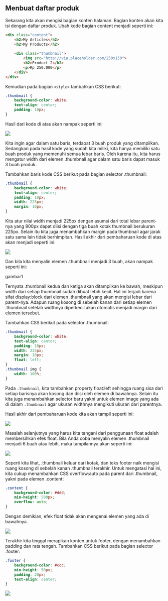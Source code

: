## Menbuat daftar produk

Sekarang kita akan mengisi bagian konten halaman. Bagian konten akan kita isi dengan daftar produk. Ubah kode bagian content menjadi seperti ini:

```html
<div class="content">
    <h2>My Articles</h2>
    <h2>My Products</h2>
 
    <div class="thumbnail">
        <img src="http://via.placeholder.com/250x150">
        <h2>Product 2</h2>
        <p>Rp 250.000</p>
    </div>
</div>
```

Kemudian pada bagian `<style>` tambahkan CSS berikut:

```css
.thumbnail {
    background-color: white;
    text-align: center;
    padding: 10px;
}
```
Hasil dari kode di atas akan nampak seperti ini:

![](https://lh5.googleusercontent.com/Q-by9xf4B1IkGSDx7La3nx93BsbDWmM7AK6y3WQopmuB9-JMreaaH7LIebFXPEoyVyiKWVxy8DHLivSVw6vricmiEnVyrzVbHbhxN-PcVAMWq9Fq-YTpwA9VWjiXUK5VDn0jA4Ux)

Kita ingin agar dalam satu baris, terdapat 3 buah produk yang ditampilkan. Sedangkan pada hasil kode yang sudah kita miliki, kita hanya memiliki satu buah produk yang memenuhi semua lebar baris. Oleh karena itu, kita harus mengatur width dari elemen .thumbnail agar dalam satu baris dapat masuk 3 buah produk.

Tambahkan baris kode CSS berikut pada bagian selector .thumbnail:

```css
.thumbnail {
    background-color: white;
    text-align: center;
    padding: 10px;
    width: 225px;
    margin: 10px;
}
```

Kita atur nilai width menjadi 225px dengan asumsi dari total lebar parent-nya yang 800px dapat diisi dengan tiga buah kotak thumbnail berukuran 225px. Selain itu kita juga menambahkan margin pada thumbnail agar jarak satu sama lain tidak berhimpitan. Hasil akhir dari pembaharuan kode di atas akan menjadi seperti ini:

![](https://lh5.googleusercontent.com/2kJfDtoOhBXa6K1oMT5z8vha75M0dTeMAB9ji6fZysxJHLUZSFw4USf83gDx9s4QdGOzOM7PDUY4-djj6QIhgbWl3NhcjeYQsAa7EFq_FlM1DShXr_TS89IhC9m8eDET-c4N33lm)

Dan bila kita menyalin elemen .thumbnail menjadi 3 buah, akan nampak seperti ini:

gambar1

Ternyata .thumbnail kedua dan ketiga akan ditampilkan ke bawah, meskipun width dari setiap thumbnail sudah dibuat lebih kecil. Hal ini terjadi karena sifat display:block dari elemen .thumbnail yang akan mengisi lebar dari parent-nya. Adapun ruang kosong di sebelah kanan dari setiap elemen .thumbnail setelah widthnya diperkecil akan otomatis menjadi margin dari elemen tersebut.

Tambahkan CSS berikut pada selector .thumbnail:

```css
.thumbnail {
    background-color: white;
    text-align: center;
    padding: 10px;
    width: 225px;
    margin: 10px;
    float: left;
}
.thumbnail img {
    width: 100%;
}
```

Pada `.thumbnail`, kita tambahkan property float:left sehingga ruang sisa dari setiap barisnya akan kosong dan diisi oleh elemen di bawahnya. Selain itu kita juga menambahkan selector baru yakni untuk elemen image yang ada di dalam `.thumbnail` agar ukuran widthnya mengikuti ukuran dari parentnya.

Hasil akhir dari pembaharuan kode kita akan tampil seperti ini:

![](https://lh5.googleusercontent.com/hB-1gRcc-IAIZbkHHplM6dU0WWJlBY78R1RrnI7d9WbjL5THjZGVzK4v60Kx49Y0qOoRQi5Bbo5WLkRGVluWlaj-yv7IZ3f_OG1KWxk4jYInmYwQUlprNRgmunLDrccV4w_3veqa)

Masalah selanjutnya yang harus kita tangani dari penggunaan float adalah membersihkan efek float. Bila Anda coba menyalin elemen .thumbnail menjadi 6 buah atau lebih, maka tampilannya akan seperti ini:

![](https://lh5.googleusercontent.com/OoVVx9Ai98G-c82QLpi_QGMPrrdWxgWCDUtLEuqmlYPZpVb-j27Toypis5FElvqMVdbeP2T5FLtiAjV1oaVtNH7QXgNoI8xrqSNqx4Wl05sY8wXwfbhtm9IFA5darkl2AGgj9JgE)

Seperti kita lihat, .thumbnail keluar dari kotak, dan teks footer naik mengisi ruang kosong di sebelah kanan .thumbnail terakhir. Untuk mengatasi hal ini, kita cukup menambahkan CSS overflow:auto pada parent dari .thumbnail, yakni pada elemen .content:

```css
.content {
    background-color: #ddd;
    min-height: 500px;
    overflow: auto;
}
```

Dengan demikian, efek float tidak akan mengenai elemen yang ada di bawahnya.

![](https://lh5.googleusercontent.com/fcUglH-zjQ-PYVEQMJQVWu_bMeX5qts16ZqUC4p6P5V4TuE5Tq4hKNNtsmrNWRzlQSkX-sqLEgrKYWx98qhdj--lGsVJbBbJc1FJu9NwN8eUjxgr6UTOnADbb06OqSwtY5wf1t46)

Terakhir kita tinggal merapikan konten untuk footer, dengan menambahkan padding dan rata tengah. Tambahkan CSS berikut pada bagian selector .footer:

```css
.footer {
    background-color: #ccc;
    min-height: 50px;
    padding: 20px;
    text-align: center;
}
```

![](https://lh5.googleusercontent.com/FP-ZUK6p2bohQqN97VCdqboAWsyMJzwfGQKG9fHRI4Vtd71TjtYcrQMwXnpv1R06f_L41tB004L4-2piJ2TnK4BtBeZUlaOkZO2v1PVLoUk7EMe-A6Ax07YMPWHPDMg3x38KTMXU)

